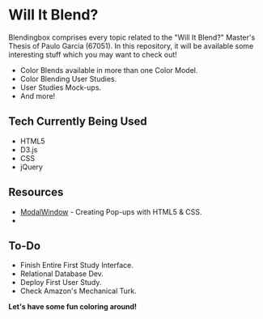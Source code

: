 # Will It Blend?

Blendingbox comprises every topic related to the "Will It Blend?" Master's Thesis of Paulo Garcia (67051).
In this repository, it will be available some interesting stuff which you may want to check out!

 - Color Blends available in more than one Color Model.
 - Color Blending User Studies.
 - User Studies Mock-ups.
 - And more!
 

## Tech Currently Being Used

- HTML5
- D3.js
- CSS
- jQuery


## Resources

- [ModalWindow] - Creating Pop-ups with HTML5 & CSS.
- 

## To-Do

- Finish Entire First Study Interface.
- Relational Database Dev.
- Deploy First User Study.
- Check Amazon's Mechanical Turk.

**Let's have some fun coloring around!**

 [ModalWindow]: <http://www.webdesignerdepot.com/2012/10/creating-a-modal-window-with-html5-and-css3/>
